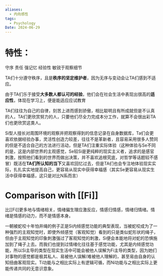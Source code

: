 ```yaml
---
aliases:
  - 内向感性
tags:
  - Psychology
Date: 2024-06-29
---
```

# 特性：
守序 责任 强记忆 经验性 敏锐于观察细节



TA们十分遵守秩序，且是**秩序的坚定维护者**，因为无序与变动会让TA们感到不适应。

由于TA们乐于接受**大多数人都认可的经验**，他们会在社会生活中表现出很高的**适应性**，体现在学习上，便是能适应应试教育

TA们往往为自己的自律，刻苦上进而感到骄傲，相比聪明且有所成就但是不认真的人，TA们更欣赏努力的人，只要他们尽全力完成本分工作，就算不会很出彩TA们也更欣赏这类人。

Si型人擅长对周围环境的观察并把观察得到的信息记录在自身数据库，Ta们会更喜欢依据经验办事，灵活性创造力较差，往往不是革新者，且容易采用很多人赞同的但是不适合自己的方法进行活动，但是TA们注重实际体验（这种体验与Se不同的是，这是内部世界的主观感觉，Se较Si是更纯粹的现实主义者，追求的是感官刺激，按照他们看到的世界而做出决策，并不喜欢追根究底，对哲学等话题较不感冒）既活在**TA们所认知的当下**又喜欢回忆过去，但是TA们也会专注地体验现实实际，扎扎实实地提高自己，更容易从现实中获得幸福感（其实Se更容易从现实生活中获得幸福感，这只是对比N系而言）

# Comparison with [[Fi]]
比[[Fi]]更多地与情绪相关，情绪偏生理应激反应，情感归情感，情绪归情绪。情绪是情感的动力，而不是情感本身。

一朝被蛇咬十年怕井绳的例子正是Si内倾感觉功能的典型表现，当被蛇咬成为了一种强烈的主观知觉时，即使外倾感觉（客观知觉）看到的只是类似蛇形状的绳子，但由于主观知觉的印象刺激强过了客观知觉的刺激，Si便会本能地将对蛇的恐惧施加到了绳子上去。而我们也提到过情绪化往往基于感觉功能，尤其是内倾感觉功能，所以Si主导的类型在现实生活中可能会被他人误解为Fi主导的类型，因为她们对事物的感觉都是极其私人、易被他人误解/难被他人理解的，甚至易由自身的认知扭曲客观现实。Ti功能与之相比实际上有逻辑可循，而Ni功能与之相比实际上更能传递共同的无意识意象。

